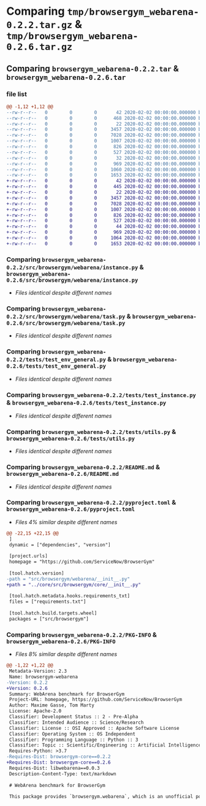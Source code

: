 # Comparing `tmp/browsergym_webarena-0.2.2.tar.gz` & `tmp/browsergym_webarena-0.2.6.tar.gz`

## Comparing `browsergym_webarena-0.2.2.tar` & `browsergym_webarena-0.2.6.tar`

### file list

```diff
@@ -1,12 +1,12 @@
--rw-r--r--   0        0        0       42 2020-02-02 00:00:00.000000 browsergym_webarena-0.2.2/requirements.txt
--rw-r--r--   0        0        0      468 2020-02-02 00:00:00.000000 browsergym_webarena-0.2.2/src/browsergym/webarena/__init__.py
--rw-r--r--   0        0        0       22 2020-02-02 00:00:00.000000 browsergym_webarena-0.2.2/src/browsergym/webarena/config.py
--rw-r--r--   0        0        0     3457 2020-02-02 00:00:00.000000 browsergym_webarena-0.2.2/src/browsergym/webarena/instance.py
--rw-r--r--   0        0        0     7028 2020-02-02 00:00:00.000000 browsergym_webarena-0.2.2/src/browsergym/webarena/task.py
--rw-r--r--   0        0        0     1007 2020-02-02 00:00:00.000000 browsergym_webarena-0.2.2/tests/test_env_general.py
--rw-r--r--   0        0        0      826 2020-02-02 00:00:00.000000 browsergym_webarena-0.2.2/tests/test_instance.py
--rw-r--r--   0        0        0      527 2020-02-02 00:00:00.000000 browsergym_webarena-0.2.2/tests/utils.py
--rw-r--r--   0        0        0       32 2020-02-02 00:00:00.000000 browsergym_webarena-0.2.2/.gitignore
--rw-r--r--   0        0        0      969 2020-02-02 00:00:00.000000 browsergym_webarena-0.2.2/README.md
--rw-r--r--   0        0        0     1060 2020-02-02 00:00:00.000000 browsergym_webarena-0.2.2/pyproject.toml
--rw-r--r--   0        0        0     1653 2020-02-02 00:00:00.000000 browsergym_webarena-0.2.2/PKG-INFO
+-rw-r--r--   0        0        0       42 2020-02-02 00:00:00.000000 browsergym_webarena-0.2.6/requirements.txt
+-rw-r--r--   0        0        0      445 2020-02-02 00:00:00.000000 browsergym_webarena-0.2.6/src/browsergym/webarena/__init__.py
+-rw-r--r--   0        0        0       22 2020-02-02 00:00:00.000000 browsergym_webarena-0.2.6/src/browsergym/webarena/config.py
+-rw-r--r--   0        0        0     3457 2020-02-02 00:00:00.000000 browsergym_webarena-0.2.6/src/browsergym/webarena/instance.py
+-rw-r--r--   0        0        0     7028 2020-02-02 00:00:00.000000 browsergym_webarena-0.2.6/src/browsergym/webarena/task.py
+-rw-r--r--   0        0        0     1007 2020-02-02 00:00:00.000000 browsergym_webarena-0.2.6/tests/test_env_general.py
+-rw-r--r--   0        0        0      826 2020-02-02 00:00:00.000000 browsergym_webarena-0.2.6/tests/test_instance.py
+-rw-r--r--   0        0        0      527 2020-02-02 00:00:00.000000 browsergym_webarena-0.2.6/tests/utils.py
+-rw-r--r--   0        0        0       44 2020-02-02 00:00:00.000000 browsergym_webarena-0.2.6/.gitignore
+-rw-r--r--   0        0        0      969 2020-02-02 00:00:00.000000 browsergym_webarena-0.2.6/README.md
+-rw-r--r--   0        0        0     1064 2020-02-02 00:00:00.000000 browsergym_webarena-0.2.6/pyproject.toml
+-rw-r--r--   0        0        0     1653 2020-02-02 00:00:00.000000 browsergym_webarena-0.2.6/PKG-INFO
```

### Comparing `browsergym_webarena-0.2.2/src/browsergym/webarena/instance.py` & `browsergym_webarena-0.2.6/src/browsergym/webarena/instance.py`

 * *Files identical despite different names*

### Comparing `browsergym_webarena-0.2.2/src/browsergym/webarena/task.py` & `browsergym_webarena-0.2.6/src/browsergym/webarena/task.py`

 * *Files identical despite different names*

### Comparing `browsergym_webarena-0.2.2/tests/test_env_general.py` & `browsergym_webarena-0.2.6/tests/test_env_general.py`

 * *Files identical despite different names*

### Comparing `browsergym_webarena-0.2.2/tests/test_instance.py` & `browsergym_webarena-0.2.6/tests/test_instance.py`

 * *Files identical despite different names*

### Comparing `browsergym_webarena-0.2.2/tests/utils.py` & `browsergym_webarena-0.2.6/tests/utils.py`

 * *Files identical despite different names*

### Comparing `browsergym_webarena-0.2.2/README.md` & `browsergym_webarena-0.2.6/README.md`

 * *Files identical despite different names*

### Comparing `browsergym_webarena-0.2.2/pyproject.toml` & `browsergym_webarena-0.2.6/pyproject.toml`

 * *Files 4% similar despite different names*

```diff
@@ -22,15 +22,15 @@
 ]
 dynamic = ["dependencies", "version"]
 
 [project.urls]
 homepage = "https://github.com/ServiceNow/BrowserGym"
 
 [tool.hatch.version]
-path = "src/browsergym/webarena/__init__.py"
+path = "../core/src/browsergym/core/__init__.py"
 
 [tool.hatch.metadata.hooks.requirements_txt]
 files = ["requirements.txt"]
 
 [tool.hatch.build.targets.wheel]
 packages = ["src/browsergym"]
```

### Comparing `browsergym_webarena-0.2.2/PKG-INFO` & `browsergym_webarena-0.2.6/PKG-INFO`

 * *Files 8% similar despite different names*

```diff
@@ -1,22 +1,22 @@
 Metadata-Version: 2.3
 Name: browsergym-webarena
-Version: 0.2.2
+Version: 0.2.6
 Summary: WebArena benchmark for BrowserGym
 Project-URL: homepage, https://github.com/ServiceNow/BrowserGym
 Author: Maxime Gasse, Tom Marty
 License: Apache-2.0
 Classifier: Development Status :: 2 - Pre-Alpha
 Classifier: Intended Audience :: Science/Research
 Classifier: License :: OSI Approved :: Apache Software License
 Classifier: Operating System :: OS Independent
 Classifier: Programming Language :: Python :: 3
 Classifier: Topic :: Scientific/Engineering :: Artificial Intelligence
 Requires-Python: >3.7
-Requires-Dist: browsergym-core==0.2.2
+Requires-Dist: browsergym-core==0.2.6
 Requires-Dist: libwebarena==0.0.3
 Description-Content-Type: text/markdown
 
 # WebArena benchmark for BrowserGym
 
 This package provides `browsergym.webarena`, which is an unofficial port of the [WebArena](https://webarena.dev/) benchmark for BrowserGym.
```

